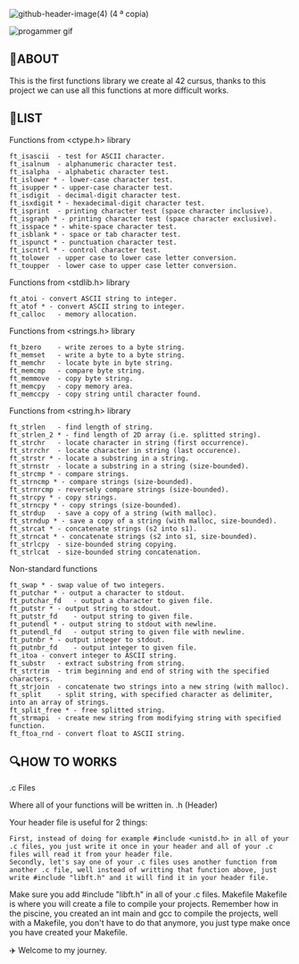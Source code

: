 ![github-header-image(4) (4 ª copia)](https://github.com/user-attachments/assets/7383fb7c-67a0-4d42-a3f9-d8f9f7f30b6d)

![progammer gif](https://i.pinimg.com/originals/f9/57/6f/f9576fca9fc8ef79976a1d6327bbe9ae.gif)


<h2>🚀ABOUT</h2>

This is the first functions library we create al 42 cursus, thanks to this project we can use all this functions at more difficult works.

<h2>👀LIST</h2>

Functions from <ctype.h> library

    ft_isascii	- test for ASCII character.
    ft_isalnum	- alphanumeric character test.
    ft_isalpha	- alphabetic character test.
    ft_islower * - lower-case character test.
    ft_isupper * - upper-case character test.
    ft_isdigit	- decimal-digit character test.
    ft_isxdigit * - hexadecimal-digit character test.
    ft_isprint	- printing character test (space character inclusive).
    ft_isgraph * - printing character test (space character exclusive).
    ft_isspace * - white-space character test.
    ft_isblank * - space or tab character test.
    ft_ispunct * - punctuation character test.
    ft_iscntrl * - control character test.
    ft_tolower	- upper case to lower case letter conversion.
    ft_toupper	- lower case to upper case letter conversion.


Functions from <stdlib.h> library

    ft_atoi	- convert ASCII string to integer.
    ft_atof * - convert ASCII string to integer.
    ft_calloc	- memory allocation.

Functions from <strings.h> library

    ft_bzero	- write zeroes to a byte string.
    ft_memset	- write a byte to a byte string.
    ft_memchr	- locate byte in byte string.
    ft_memcmp	- compare byte string.
    ft_memmove	- copy byte string.
    ft_memcpy	- copy memory area.
    ft_memccpy	- copy string until character found.

Functions from <string.h> library

    ft_strlen	- find length of string.
    ft_strlen_2 * - find length of 2D array (i.e. splitted string).
    ft_strchr	- locate character in string (first occurrence).
    ft_strrchr	- locate character in string (last occurence).
    ft_strstr * - locate a substring in a string.
    ft_strnstr	- locate a substring in a string (size-bounded).
    ft_strcmp * - compare strings.
    ft_strncmp * - compare strings (size-bounded).
    ft_strnrcmp	- reversely compare strings (size-bounded).
    ft_strcpy * - copy strings.
    ft_strncpy * - copy strings (size-bounded).
    ft_strdup	- save a copy of a string (with malloc).
    ft_strndup * - save a copy of a string (with malloc, size-bounded).
    ft_strcat * - concatenate strings (s2 into s1).
    ft_strncat * - concatenate strings (s2 into s1, size-bounded).
    ft_strlcpy	- size-bounded string copying.
    ft_strlcat	- size-bounded string concatenation.

Non-standard functions

    ft_swap * - swap value of two integers.
    ft_putchar * - output a character to stdout.
    ft_putchar_fd	- output a character to given file.
    ft_putstr * - output string to stdout.
    ft_putstr_fd	- output string to given file.
    ft_putendl * - output string to stdout with newline.
    ft_putendl_fd	- output string to given file with newline.
    ft_putnbr * - output integer to stdout.
    ft_putnbr_fd	- output integer to given file.
    ft_itoa	- convert integer to ASCII string.
    ft_substr	- extract substring from string.
    ft_strtrim	- trim beginning and end of string with the specified characters.
    ft_strjoin	- concatenate two strings into a new string (with malloc).
    ft_split	- split string, with specified character as delimiter, into an array of strings.
    ft_split_free * - free splitted string.
    ft_strmapi	- create new string from modifying string with specified function.
    ft_ftoa_rnd	- convert float to ASCII string.


<h2>🔍HOW TO WORKS</h2>

.c Files

Where all of your functions will be written in.
.h (Header)

Your header file is useful for 2 things:

    First, instead of doing for example #include <unistd.h> in all of your .c files, you just write it once in your header and all of your .c files will read it from your header file.
    Secondly, let's say one of your .c files uses another function from another .c file, well instead of writting that function above, just write #include "libft.h" and it will find it in your header file.

Make sure you add #include "libft.h" in all of your .c files.
Makefile
Makefile is where you will create a file to compile your projects. Remember how in the piscine, you created an int main and gcc to compile the projects, well with a Makefile, you don't have to do that anymore, you just type make once you have created your Makefile.

✈️ Welcome to my journey.
